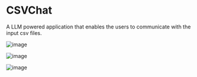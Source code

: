 # CSVChat
A LLM powered application that enables the users to communicate with the input csv files.


![image](https://github.com/Dhanush-Mohan/CSVChat/assets/115526861/e76196a3-56cd-4155-a140-3efc564d6f5b)



![image](https://github.com/Dhanush-Mohan/CSVChat/assets/115526861/e8754411-36b7-4665-b3b6-e67b1184fdd9)



![image](https://github.com/Dhanush-Mohan/CSVChat/assets/115526861/94e46d9a-1d29-4481-9d42-f9b39f5c74b9)
